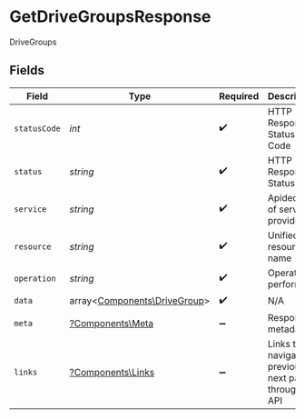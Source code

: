 # GetDriveGroupsResponse

DriveGroups


## Fields

| Field                                                                 | Type                                                                  | Required                                                              | Description                                                           | Example                                                               |
| --------------------------------------------------------------------- | --------------------------------------------------------------------- | --------------------------------------------------------------------- | --------------------------------------------------------------------- | --------------------------------------------------------------------- |
| `statusCode`                                                          | *int*                                                                 | :heavy_check_mark:                                                    | HTTP Response Status Code                                             | 200                                                                   |
| `status`                                                              | *string*                                                              | :heavy_check_mark:                                                    | HTTP Response Status                                                  | OK                                                                    |
| `service`                                                             | *string*                                                              | :heavy_check_mark:                                                    | Apideck ID of service provider                                        | google-drive                                                          |
| `resource`                                                            | *string*                                                              | :heavy_check_mark:                                                    | Unified API resource name                                             | DriveGroups                                                           |
| `operation`                                                           | *string*                                                              | :heavy_check_mark:                                                    | Operation performed                                                   | all                                                                   |
| `data`                                                                | array<[Components\DriveGroup](../../Models/Components/DriveGroup.md)> | :heavy_check_mark:                                                    | N/A                                                                   |                                                                       |
| `meta`                                                                | [?Components\Meta](../../Models/Components/Meta.md)                   | :heavy_minus_sign:                                                    | Response metadata                                                     |                                                                       |
| `links`                                                               | [?Components\Links](../../Models/Components/Links.md)                 | :heavy_minus_sign:                                                    | Links to navigate to previous or next pages through the API           |                                                                       |